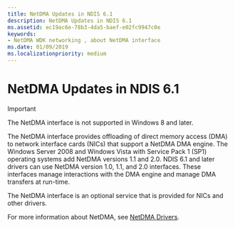 ```yaml
---
title: NetDMA Updates in NDIS 6.1
description: NetDMA Updates in NDIS 6.1
ms.assetid: ec19ac6e-78b3-4da5-baef-e02fc9947c0e
keywords:
- NetDMA WDK networking , about NetDMA interface
ms.date: 01/09/2019
ms.localizationpriority: medium
---
```


# NetDMA Updates in NDIS 6.1

>[!IMPORTANT]
> The NetDMA interface is not supported in Windows 8 and later.

The NetDMA interface provides offloading of direct memory access (DMA) to network interface cards (NICs) that support a NetDMA DMA engine. The Windows Server 2008 and Windows Vista with Service Pack 1 (SP1) operating systems add NetDMA versions 1.1 and 2.0. NDIS 6.1 and later drivers can use NetDMA version 1.0, 1.1, and 2.0 interfaces. These interfaces manage interactions with the DMA engine and manage DMA transfers at run-time.

The NetDMA interface is an optional service that is provided for NICs and other drivers.

For more information about NetDMA, see [NetDMA Drivers](/previous-versions/windows/hardware/network/netdma-drivers).